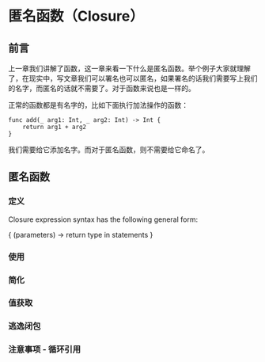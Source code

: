 # 匿名函数（Closure）
## 前言
 上一章我们讲解了函数，这一章来看一下什么是匿名函数。举个例子大家就理解了，在现实中，写文章我们可以署名也可以匿名，如果署名的话我们需要写上我们的名字，而匿名的话就不需要了。对于函数来说也是一样的。
 
 正常的函数都是有名字的，比如下面执行加法操作的函数：
 ```
 func add(_ arg1: Int, _ arg2: Int) -> Int {
     return arg1 + arg2
 }
 ```
 
 我们需要给它添加名字。而对于匿名函数，则不需要给它命名了。
 
 ## 匿名函数
 
 ### 定义
 Closure expression syntax has the following general form:

 { (parameters) -> return type in
     statements
 }
 ### 使用
 ### 简化
 ### 值获取
 ### 逃逸闭包
 ### 注意事项 - 循环引用
